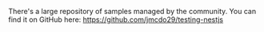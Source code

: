 There's a large repository of samples managed by the community. You can find it on GitHub here: https://github.com/jmcdo29/testing-nestjs

